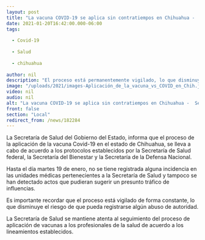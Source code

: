 ```yaml
---
layout: post
title: "La vacuna COVID-19 se aplica sin contratiempos en Chihuahua -  Secretaría de Salud"
date: 2021-01-20T16:42:00.000-06:00
tags:
  
  - Covid-19
  
  - Salud
  
  - chihuahua
  
author: nil
description: "El proceso está permanentemente vigilado, lo que disminuye el riesgo de que pueda registrarse alguna situación irregular"
image: "/uploads/2021/images-Aplicación_de_la_vacuna_vs_COVID_en_Chih.jpeg"
video: nil
audio: nil
alt: "La vacuna COVID-19 se aplica sin contratiempos en Chihuahua -  Secretaría de Salud"
front: false
section: "Local"
redirect_from: /news/182284
---
```


La Secretaría de Salud del Gobierno del Estado, informa que el proceso de la aplicación de la vacuna Covid-19 en el estado de Chihuahua, se lleva a cabo de acuerdo a los protocolos establecidos por la Secretaría de Salud federal, la Secretaría del Bienestar y la Secretaría de la Defensa Nacional. 

Hasta el día martes 19 de enero, no se tiene registrada alguna incidencia en las unidades médicas pertenecientes a la Secretaría de Salud y tampoco se han detectado actos que pudieran sugerir un presunto tráfico de influencias. 

Es importante recordar que el proceso está vigilado de forma constante, lo que disminuye el riesgo de que pueda registrarse algún abuso de autoridad.

La Secretaría de Salud se mantiene atenta al seguimiento del proceso de aplicación de vacunas a los profesionales de la salud de acuerdo a los lineamientos establecidos.
